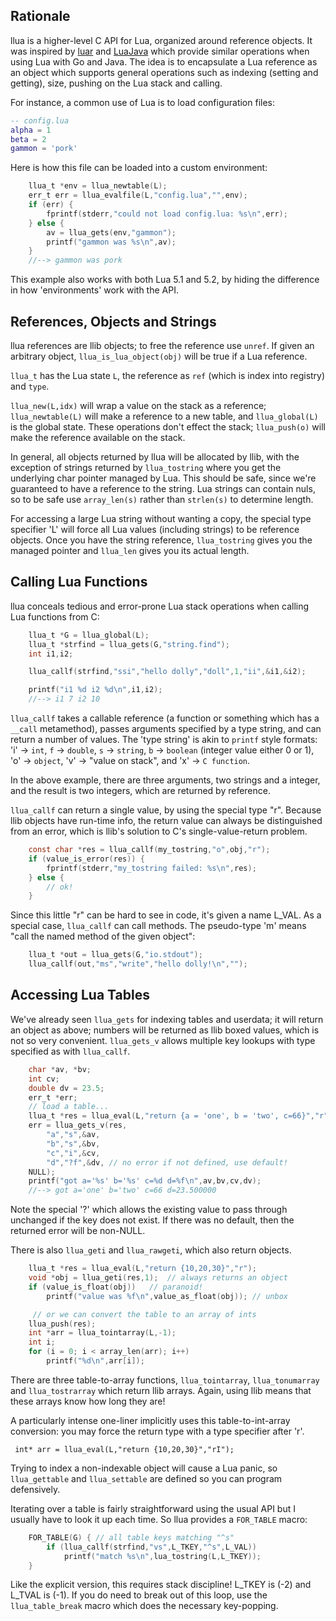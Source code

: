 ## Rationale

llua is a higher-level C API for Lua, organized around reference objects.
It was inspired by [luar](http://github.com/stevedonovan/luar) and
[LuaJava](https://github.com/jasonsantos/luajava) which
provide similar operations when using Lua with Go and Java. The idea
is to encapsulate a Lua reference as an object which supports general
operations such as indexing (setting and getting), size, pushing on
the Lua stack and calling.

For instance, a common use of Lua is to load configuration files:

```lua
-- config.lua
alpha = 1
beta = 2
gammon = 'pork'

```

Here is how this file can be loaded into a custom environment:

```C
    llua_t *env = llua_newtable(L);
    err_t err = llua_evalfile(L,"config.lua","",env);
    if (err) {
        fprintf(stderr,"could not load config.lua: %s\n",err);
    } else {
        av = llua_gets(env,"gammon");
        printf("gammon was %s\n",av);
    }
    //--> gammon was pork

```

This example also works with both Lua 5.1 and 5.2, by hiding the
difference in how 'environments' work with the API.

## References, Objects and Strings

llua references are llib objects; to free the reference use `unref`. If given
an arbitrary object, `llua_is_lua_object(obj)` will be true if a Lua reference.

 `llua_t` has the Lua state `L`, the reference
as `ref` (which is index into registry) and `type`.


`llua_new(L,idx)` will wrap a value on the stack as a reference; `llua_newtable(L)`
will make a reference to a new table, and `llua_global(L)` is the global state.
These operations don't effect the stack; `llua_push(o)` will make the reference
available on the stack.

In general, all
objects returned by llua will be allocated by llib, with the exception of strings
returned by `llua_tostring` where you get the underlying
char pointer managed by Lua.  This should be safe, since we're guaranteed
to have a reference to the string.  Lua strings can contain nuls, so to be
safe use `array_len(s)` rather than `strlen(s)` to determine length.

For accessing a large Lua string without wanting a copy, the special type
specifier 'L' will force all Lua values (including strings) to be reference
objects. Once you have the string reference, `llua_tostring` gives you
the managed pointer and `llua_len` gives you its actual length.


## Calling Lua Functions

llua conceals tedious and error-prone Lua stack operations when calling
Lua functions from C:

```C
    llua_t *G = llua_global(L);
    llua_t *strfind = llua_gets(G,"string.find");
    int i1,i2;

    llua_callf(strfind,"ssi","hello dolly","doll",1,"ii",&i1,&i2);

    printf("i1 %d i2 %d\n",i1,i2);
    //--> i1 7 i2 10
```

`llua_callf` takes a callable reference (a function or something which
has a `__call` metamethod), passes arguments specified by a type string,
and can return a number of values. The 'type string' is akin to `printf`
style formats: 'i' -> `int`, `f` -> `double`, `s` -> `string`, `b` ->
`boolean` (integer value either 0 or 1), 'o' -> `object`, 'v' -> "value on stack",
and 'x' -> `C function`.

In the above example, there
are three arguments, two strings and a integer, and the result is two integers,
which are returned by reference.


`llua_callf` can return a single value, by using the special type "r".
Because llib objects have run-time info, the return value can always be distinguished
from an error, which is llib's solution to C's single-value-return problem.

```C
    const char *res = llua_callf(my_tostring,"o",obj,"r");
    if (value_is_error(res)) {
        fprintf(stderr,"my_tostring failed: %s\n",res);
    } else {
        // ok!
    }

```

Since this little "r" can be hard to see in code, it's given a name L_VAL.
As a special case, `llua_callf` can call methods. The pseudo-type 'm' means
"call the named method of the given object":


```C
    llua_t *out = llua_gets(G,"io.stdout");
    llua_callf(out,"ms","write","hello dolly!\n","");

```

## Accessing Lua Tables

We've already seen `llua_gets` for indexing tables and userdata; it will return
an object as above; numbers will be returned as llib boxed values, which is not so
very convenient.  `llua_gets_v` allows multiple key lookups with type specified as
with `llua_callf`.

```C
    char *av, *bv;
    int cv;
    double dv = 23.5;
    err_t *err;
    // load a table...
    llua_t *res = llua_eval(L,"return {a = 'one', b = 'two', c=66}","r");
    err = llua_gets_v(res,
        "a","s",&av,
        "b","s",&bv,
        "c","i",&cv,
        "d","?f",&dv, // no error if not defined, use default!
    NULL);
    printf("got a='%s' b='%s' c=%d d=%f\n",av,bv,cv,dv);
    //--> got a='one' b='two' c=66 d=23.500000
```

Note the special '?' which allows the existing value to pass through unchanged
if the key does not exist.  If there was no default, then the returned error will
be non-NULL.

There is also `llua_geti` and `llua_rawgeti`, which also return objects.

```C
    llua_t *res = llua_eval(L,"return {10,20,30}","r");
    void *obj = llua_geti(res,1);  // always returns an object
    if (value_is_float(obj))   // paranoid!
        printf("value was %f\n",value_as_float(obj)); // unbox

     // or we can convert the table to an array of ints
    llua_push(res);
    int *arr = llua_tointarray(L,-1);
    int i;
    for (i = 0; i < array_len(arr); i++)
        printf("%d\n",arr[i]);
```

There are three table-to-array functions, `llua_tointarray`, `llua_tonumarray` and
`llua_tostrarray` which return llib arrays. Again, using llib means that these
arrays know how long they are!

A particularly intense one-liner implicitly uses this table-to-int-array conversion:
you may force the return type with a type specifier after 'r'.

```
 int* arr = llua_eval(L,"return {10,20,30}","rI");
 ```

Trying to index a non-indexable object will cause a Lua panic, so `llua_gettable` and
`llua_settable` are defined so you can program defensively.

Iterating over a table is fairly straightforward using the usual API but I usually
have to look it up each time.  So llua provides a `FOR_TABLE` macro:


```C
    FOR_TABLE(G) { // all table keys matching "^s"
        if (llua_callf(strfind,"vs",L_TKEY,"^s",L_VAL))
            printf("match %s\n",lua_tostring(L,L_TKEY));
    }
```

Like the explicit version, this requires stack discipline!  L_TKEY is (-2) and
L_TVAL is (-1).  If you do need to break out of this loop, use the `llua_table_break`
macro which does the necessary key-popping.
